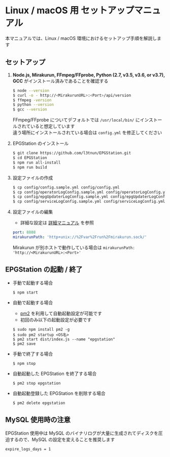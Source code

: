 # Linux / macOS 用 セットアップマニュアル

本マニュアルでは、Linux / macOS 環境におけるセットアップ手順を解説します

## セットアップ

1. **Node.js, Mirakurun, FFmpeg/FFprobe, Python (2.7, v3.5, v3.6, or v3.7), GCC** がインストール済みであることを確認する

    ```bash
    $ node --version
    $ curl -o - http://<MirakurunURL>:<Port>/api/version
    $ ffmpeg -version
    $ python --version
    $ gcc --version
    ```

    FFmpeg/FFprobe についてデフォルトでは `/usr/local/bin/` にインストールされていると想定しています  
    違う場所にインストールされている場合は `config.yml` を修正してください

2. EPGStation のインストール

    ```bash
    $ git clone https://github.com/l3tnun/EPGStation.git
    $ cd EPGStation
    $ npm run all-install
    $ npm run build
    ```

3. 設定ファイルの作成

    ```bash
    $ cp config/config.sample.yml config/config.yml
    $ cp config/operatorLogConfig.sample.yml config/operatorLogConfig.yml
    $ cp config/epgUpdaterLogConfig.sample.yml config/epgUpdaterLogConfig.yml
    $ cp config/serviceLogConfig.sample.yml config/serviceLogConfig.yml
    ```

4. 設定ファイルの編集

    - 詳細な設定は [詳細マニュアル](conf-manual.md) を参照

    ```yaml
    port: 8888
    mirakurunPath: 'http+unix://%2Fvar%2Frun%2Fmirakurun.sock/'
    ```

    Mirakurun が別ホストで動作している場合は `mirakurunPath: 'http://<MirakurunURL>:<Port>'`

## EPGStation の起動 / 終了

-   手動で起動する場合

    ```
    $ npm start
    ```

-   自動で起動する場合

    -   [pm2](http://pm2.keymetrics.io/) を利用して自動起動設定が可能です
    -   初回のみ以下の起動設定が必要です

    ```
    $ sudo npm install pm2 -g
    $ sudo pm2 startup <OS名>
    $ pm2 start dist/index.js --name "epgstation"
    $ pm2 save
    ```

-   手動で終了する場合

    ```
    $ npm stop
    ```

-   自動起動した EPGStation を終了する場合

    ```
    $ pm2 stop epgstation
    ```

-   自動起動登録した EPGStation を削除する場合

    ```
    $ pm2 delete epgstation
    ```

## MySQL 使用時の注意

EPGStation 使用中は MySQL のバイナリログが大量に生成されてディスクを圧迫するので、MySQL の設定を変えることを推奨します

```
expire_logs_days = 1
```
